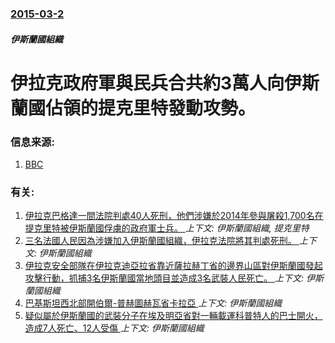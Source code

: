 ### [2015-03-2](/news/2015/03/2/index.md)

##### 伊斯蘭國組織
# 伊拉克政府軍與民兵合共約3萬人向伊斯蘭國佔領的提克里特發動攻勢。 




### 信息来源:

1. [BBC](http://www.bbc.co.uk/news/world-middle-east-31727470)

### 有关:

1. [伊拉克巴格達一間法院判處40人死刑，他們涉嫌於2014年參與屠殺1,700名在提克里特被伊斯蘭國俘虜的政府軍士兵。 ](/news/2016/02/18/伊拉克巴格達一間法院判處40人死刑-他們涉嫌於2014年參與屠殺1700名在提克里特被伊斯蘭國俘虜的政府軍士兵.md) _上下文: 伊斯蘭國組織, 提克里特_
2. [三名法國人民因為涉嫌加入伊斯蘭國組織，伊拉克法院將其判處死刑。 ](/news/2019/05/26/三名法國人民因為涉嫌加入伊斯蘭國組織-伊拉克法院將其判處死刑.md) _上下文: 伊斯蘭國組織_
3. [伊拉克安全部隊在伊拉克迪亞拉省靠近薩拉赫丁省的邊界山區對伊斯蘭國發起攻擊行動，抓捕3名伊斯蘭國當地頭目並造成3名武裝人民死亡。 ](/news/2019/05/25/伊拉克安全部隊在伊拉克迪亞拉省靠近薩拉赫丁省的邊界山區對伊斯蘭國發起攻擊行動-抓捕3名伊斯蘭國當地頭目並造成3名武裝人民.md) _上下文: 伊斯蘭國組織_
4. [巴基斯坦西北部開伯爾-普赫圖赫瓦省卡拉亞 ](/news/2018/11/23/巴基斯坦西北部開伯爾-普赫圖赫瓦省卡拉亞.md) _上下文: 伊斯蘭國組織_
5. [疑似屬於伊斯蘭國的武裝分子在埃及明亞省對一輛載運科普特人的巴士開火，造成7人死亡、12人受傷 ](/news/2018/11/2/疑似屬於伊斯蘭國的武裝分子在埃及明亞省對一輛載運科普特人的巴士開火-造成7人死亡-12人受傷.md) _上下文: 伊斯蘭國組織_
